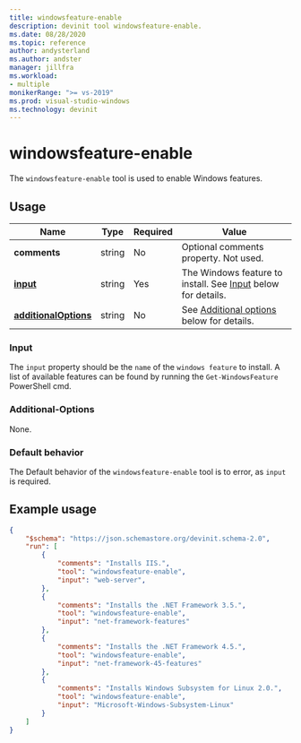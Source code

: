 ```yaml
---
title: windowsfeature-enable
description: devinit tool windowsfeature-enable.
ms.date: 08/28/2020
ms.topic: reference
author: andysterland
ms.author: andster
manager: jillfra
ms.workload:
- multiple
monikerRange: ">= vs-2019"
ms.prod: visual-studio-windows
ms.technology: devinit
---
```

# windowsfeature-enable

The `windowsfeature-enable` tool is used to enable Windows features.

## Usage

| Name                                             | Type   | Required | Value                                                                    |
|--------------------------------------------------|--------|----------|--------------------------------------------------------------------------|
| **comments**                                     | string | No       | Optional comments property. Not used.                                    |
| [**input**](#input)                              | string | Yes      | The Windows feature to install. See [Input](#input) below for details.   |
| [**additionalOptions**](#additional-options)     | string | No       | See [Additional options](#additional-options) below for details.         |

### Input

The `input` property should be the `name` of the `windows feature` to install. A list of available features can be found by running the `Get-WindowsFeature` PowerShell cmd.

### Additional-Options

None.

### Default behavior

The Default behavior of the `windowsfeature-enable` tool is to error, as `input` is required.

## Example usage

```json
{
    "$schema": "https://json.schemastore.org/devinit.schema-2.0",
    "run": [
        {
            "comments": "Installs IIS.",
            "tool": "windowsfeature-enable",
            "input": "web-server",
        },
        {
            "comments": "Installs the .NET Framework 3.5.",
            "tool": "windowsfeature-enable",
            "input": "net-framework-features"
        },
        {
            "comments": "Installs the .NET Framework 4.5.",
            "tool": "windowsfeature-enable",
            "input": "net-framework-45-features"
        },
        {
            "comments": "Installs Windows Subsystem for Linux 2.0.",
            "tool": "windowsfeature-enable",
            "input": "Microsoft-Windows-Subsystem-Linux"
        }
    ]
}
```
